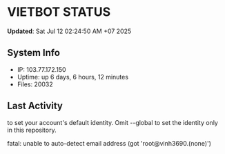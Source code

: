 # VIETBOT STATUS
**Updated**: Sat Jul 12 02:24:50 AM +07 2025

## System Info
- IP: 103.77.172.150
- Uptime: up 6 days, 6 hours, 12 minutes
- Files: 20032

## Last Activity

to set your account's default identity.
Omit --global to set the identity only in this repository.

fatal: unable to auto-detect email address (got 'root@vinh3690.(none)')
